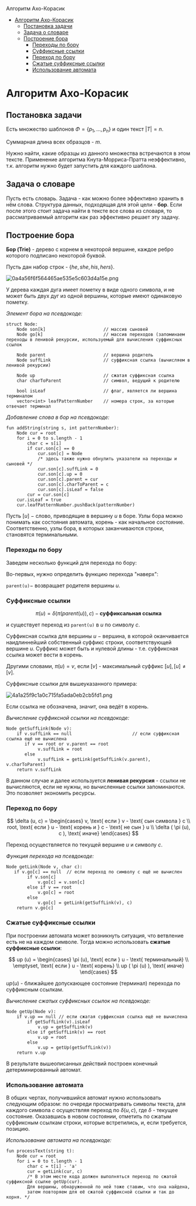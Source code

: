 Алгоритм Ахо-Корасик

- [Алгоритм Ахо-Корасик](#алгоритм-ахо-корасик)
  - [Постановка задачи](#постановка-задачи)
  - [Задача о словаре](#задача-о-словаре)
  - [Построение бора](#построение-бора)
    - [Переходы по бору](#переходы-по-бору)
    - [Суффиксные ссылки](#суффиксные-ссылки)
    - [Переход по бору](#переход-по-бору)
    - [Сжатые суффиксные ссылки](#сжатые-суффиксные-ссылки)
    - [Использование автомата](#использование-автомата)

# Алгоритм Ахо-Корасик

## Постановка задачи

Есть множество шаблонов $\Phi = \{ p_1, \dots, p_n \}$ и один текст $|T| = n$.

Суммарная длина всех образцов - $m$.

Нужно найти, какие образцы из данного множества встречаются в этом тексте. Применение алгоритма Кнута-Морриса-Пратта неэффективно, т.к. алгоритм нужно будет запустить для каждого шаблона.

## Задача о словаре

Пусть есть словарь. Задача - как можно более эффективно хранить в нём слова. Структура данных, подходящая для этой цели - **бор**.
Если после этого стоит задача найти в тексте все слова из словаря, то рассматриваемый алгоритм как раз эффективно решает эту задачу.

## Построение бора

**Бор (Trie)** - дерево с корнем в некоторой вершине, каждое ребро которого подписано некоторой буквой.

Пусть дан набор строк - $\{ he, she, his, hers \}$.

![0a4a56f6f564465ae535e5c603d4a15e.png](./_resources/525249fdbb3048389cedefda6425c034.png)

У дерева каждая дуга имеет пометку в виде одного символа, и не может быть двух дуг из одной вершины, которые имеют одинаковую пометку.

_Элемент бора на псевдокоде:_

```
struct Node:
    Node son[k]                      // массив сыновей
    Node go[k]                       // массив переходов (запоминаем переходы в ленивой рекурсии, используемый для вычисления суффиксных ссылок
    
    Node parent                      // вершина родитель
    Node suffLink                    // суффиксная ссылка (вычисляем в ленивой рекурсии)
    
    Node up                          // сжатая суффиксная ссылка
    char charToParent                // символ, ведущий к родителю
    
    bool isLeaf                      // флаг, является ли вершина терминалом
    vector<int> leafPatternNumber    // номера строк, за которые отвечает терминал
```

_Добавление слова в бор на псевдокоде:_

```
fun addString(string s, int patternNumber):
    Node cur = root
    for i = 0 to s.length - 1
        char c = s[i]
        if cur.son[c] == 0
            cur.son[c] = Node
            /* здесь также нужно обнулить указатели на переходы и сыновей */
            cur.son[c].suffLink = 0
            cur.son[c].up = 0
            cur.son[c].parent = cur
            cur.son[c].charToParent = c
            cur.son[c].isLeaf = false
        cur = cur.son[c]
    cur.isLeaf = true
    cur.leafPatternNumber.pushBack(patternNumber)
```

Пусть $[u]$ − слово, приводящие в вершину $u$ в боре. Узлы бора можно понимать как состояния автомата, корень - как начальное состояние. Соответственно, узлы бора, в которых заканчиваются строки, становятся терминальными.

### Переходы по бору

Заведем несколько функций для перехода по бору:

Во-первых, нужно определить функцию перехода "наверх":

`parent(u)`− возвращает родителя вершины $u$.

### Суффиксные ссылки

$$
\pi (u) = \delta ( \pi ( parent (u) ), c ) - \textbf{суффиксальная ссылка}
$$

и существует переход из `parent(u)` в $u$ по символу $c$.

Суффиксная ссылка для вершины $u$ − вершина, в которой оканчивается наидлиннейший собственный суффикс строки, соответствующей вершине $u$. Суффикс может быть и нулевой длины - т.е. суффиксная ссылка может вести в корень.

Другими словами, $\pi (u) = v$, если $[v]$ - максимальный суффикс $[u], [u] \ne [v]$.

Суффиксные ссылки для вышеуказанного примера:

![4a1a25f9c1a0c715fa5ada0eb2cb5fd1.png](./_resources/8242fcf0df6c4b2dab4f3f9f50707b36.png)

Если ссылка не обозначена, значит, она ведёт в корень.

_Вычисление суффиксной ссылки на псевдокоде:_

```
Node getSuffLink(Node v):
    if v.suffLink == null                       // если суффиксная ссылка ещё не вычислена
       if v == root or v.parent == root
            v.suffLink = root
       else
            v.suffLink = getLink(getSuffLink(v.parent), v.charToParent)
    return v.suffLink
```

В данном случае и далее используется **ленивая рекурсия** - ссылки не вычисляются, если не нужны, но вычисленные ссылки запоминаются. Это позволяет экономить ресурсы.

### Переход по бору

$$
\delta (u, c) =
\begin{cases}
    v, \text{ если } v - \text{ сын символа } c \\
    root, \text{ если } u - \text{ корень и } c - \text{ не сын } u \\
    \delta ( \pi (u), c ), \text{ иначе}
\end{cases}
$$

Переход осуществляется по текущей вершине $u$ и символу $c$.

_Функция перехода на псевдокоде:_

```
Node getLink(Node v, char c): 
   if v.go[c] == null  // если переход по символу c ещё не вычислен
        if v.son[c]
            v.go[c] = v.son[c]
        else if v == root 
            v.go[c] = root 
        else 
            v.go[c] = getLink(getSuffLink(v), c)
    return v.go[c]
```

### Сжатые суффиксные ссылки

При построении автомата может возникнуть ситуация, что ветвление есть не на каждом символе. Тогда можно использовать **сжатые суффиксные ссылки**:

$$
up (u) =
\begin{cases}
    \pi (u), \text{ если } u - \text{ терминальный} \\
    \emptyset, \text{ если } u - \text{ корень} \\
    up ( \pi (u) ), \text{ иначе}
\end{cases}
$$

$up(u)$ - ближайшее допускающее состояние (терминал) перехода по суффиксным ссылкам.

_Вычисление сжатых суффиксных ссылок на псевдокоде:_

```
Node getUp(Node v):
    if v.up == null // если сжатая суффиксная ссылка ещё не вычислена
        if getSuffLink(v).isLeaf
            v.up = getSuffLink(v)
        else if getSuffLink(v) == root
            v.up = root
        else 
            v.up = getUp(getSuffLink(v))
    return v.up
```

В результате вышеописанных действий построен конечный детерминированный автомат.

### Использование автомата

В общих чертах, получившийся автомат нужно использовать следующим образом: по очереди просматривать символы текста, для каждого символа $c$ осуществляя переход по $\delta (u, c)$, где $\delta$ - текущее состояние. Оказавшись в новом состоянии, отметить по сжатым суффиксным ссылкам строки, которые встретились, и, если требуется, позицию.

_Использование автомата на псевдокоде:_

```
fun processText(string t):   
    Node cur = root
    for i = 0 to t.length - 1 
        char c = t[i] - 'a'
        cur = getLink(cur, c)
        /* В этом месте кода должен выполняться переход по сжатой суффиксной ссылке getUp(cur). 
        Для вершины, обнаруженной по ней тоже ставим, что она найдена, 
        затем повторяем для её сжатой суффиксной ссылки и так до корня. */

```